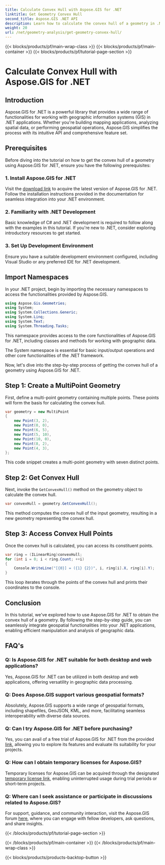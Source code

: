 ```yaml
---
title: Calculate Convex Hull with Aspose.GIS for .NET
linktitle: Get Geometry Convex Hull
second_title: Aspose.GIS .NET API
description: Learn how to calculate the convex hull of a geometry in .NET using Aspose.GIS. Comprehensive tutorial with code examples and FAQs.
weight: 20
url: /net/geometry-analysis/get-geometry-convex-hull/
---
```


{{< blocks/products/pf/main-wrap-class >}}
{{< blocks/products/pf/main-container >}}
{{< blocks/products/pf/tutorial-page-section >}}

# Calculate Convex Hull with Aspose.GIS for .NET

## Introduction
Aspose.GIS for .NET is a powerful library that provides a wide range of functionalities for working with geographic information systems (GIS) in .NET applications. Whether you're building mapping applications, analyzing spatial data, or performing geospatial operations, Aspose.GIS simplifies the process with its intuitive API and comprehensive feature set.
## Prerequisites
Before diving into the tutorial on how to get the convex hull of a geometry using Aspose.GIS for .NET, ensure you have the following prerequisites:
### 1. Install Aspose.GIS for .NET
Visit the [download link](https://releases.aspose.com/gis/net/) to acquire the latest version of Aspose.GIS for .NET. Follow the installation instructions provided in the documentation for seamless integration into your .NET environment.
### 2. Familiarity with .NET Development
Basic knowledge of C# and .NET development is required to follow along with the examples in this tutorial. If you're new to .NET, consider exploring introductory resources to get started.
### 3. Set Up Development Environment
Ensure you have a suitable development environment configured, including Visual Studio or any preferred IDE for .NET development.

## Import Namespaces
In your .NET project, begin by importing the necessary namespaces to access the functionalities provided by Aspose.GIS.

```csharp
using Aspose.Gis.Geometries;
using System;
using System.Collections.Generic;
using System.Linq;
using System.Text;
using System.Threading.Tasks;
```
This namespace provides access to the core functionalities of Aspose.GIS for .NET, including classes and methods for working with geographic data.

The System namespace is essential for basic input/output operations and other core functionalities of the .NET framework.

Now, let's dive into the step-by-step process of getting the convex hull of a geometry using Aspose.GIS for .NET.
## Step 1: Create a MultiPoint Geometry
First, define a multi-point geometry containing multiple points. These points will form the basis for calculating the convex hull.
```csharp
var geometry = new MultiPoint
{
    new Point(3, 2),
    new Point(0, 0),
    new Point(6, 5),
    new Point(5, 10),
    new Point(10, 0),
    new Point(8, 2),
    new Point(4, 3),
};
```
This code snippet creates a multi-point geometry with seven distinct points.
## Step 2: Get Convex Hull
Next, invoke the `GetConvexHull()` method on the geometry object to calculate the convex hull.
```csharp
var convexHull = geometry.GetConvexHull();
```
This method computes the convex hull of the input geometry, resulting in a new geometry representing the convex hull.
## Step 3: Access Convex Hull Points
Once the convex hull is calculated, you can access its constituent points.
```csharp
var ring = (ILinearRing)convexHull;
for (int i = 0; i < ring.Count; ++i)
{
    Console.WriteLine("[{0}] = ({1} {2})", i, ring[i].X, ring[i].Y);
}
```
This loop iterates through the points of the convex hull and prints their coordinates to the console.

## Conclusion
In this tutorial, we've explored how to use Aspose.GIS for .NET to obtain the convex hull of a geometry. By following the step-by-step guide, you can seamlessly integrate geospatial functionalities into your .NET applications, enabling efficient manipulation and analysis of geographic data.
## FAQ's
### Q: Is Aspose.GIS for .NET suitable for both desktop and web applications?
Yes, Aspose.GIS for .NET can be utilized in both desktop and web applications, offering versatility in geographic data processing.
### Q: Does Aspose.GIS support various geospatial formats?
Absolutely, Aspose.GIS supports a wide range of geospatial formats, including shapefiles, GeoJSON, KML, and more, facilitating seamless interoperability with diverse data sources.
### Q: Can I try Aspose.GIS for .NET before purchasing?
Yes, you can avail of a free trial of Aspose.GIS for .NET from the provided [link](https://releases.aspose.com/), allowing you to explore its features and evaluate its suitability for your projects.
### Q: How can I obtain temporary licenses for Aspose.GIS?
Temporary licenses for Aspose.GIS can be acquired through the designated [temporary license link](https://purchase.aspose.com/temporary-license/), enabling uninterrupted usage during trial periods or short-term projects.
### Q: Where can I seek assistance or participate in discussions related to Aspose.GIS?
For support, guidance, and community interaction, visit the Aspose.GIS forum [here](https://forum.aspose.com/c/gis/33), where you can engage with fellow developers, ask questions, and share insights.

{{< /blocks/products/pf/tutorial-page-section >}}

{{< /blocks/products/pf/main-container >}}
{{< /blocks/products/pf/main-wrap-class >}}

{{< blocks/products/products-backtop-button >}}
